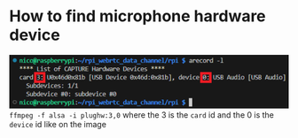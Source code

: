 # How to find microphone hardware device
![List of CAPTURE Hardware Devices](plughw.png)
`ffmpeg -f alsa -i plughw:3,0` where the 3 is the `card` id and the 0 is the `device` id like on the image
